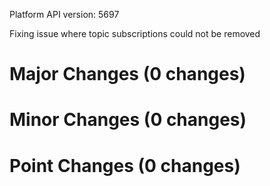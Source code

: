 Platform API version: 5697


Fixing issue where topic subscriptions could not be removed

# Major Changes (0 changes)


# Minor Changes (0 changes)


# Point Changes (0 changes)
